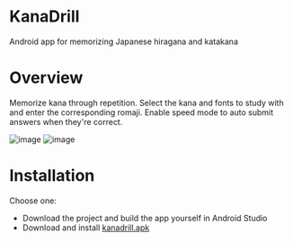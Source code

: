 # KanaDrill
Android app for memorizing Japanese hiragana and katakana

# Overview
Memorize kana through repetition.
Select the kana and fonts to study with and enter the corresponding romaji. Enable speed mode to auto submit answers when they're correct.

![image](https://i.imgur.com/lDvyFNw.png)
![image](https://i.imgur.com/VzbqOFd.png)

# Installation
Choose one:
* Download the project and build the app yourself in Android Studio
* Download and install [kanadrill.apk](kanadrill.apk)
